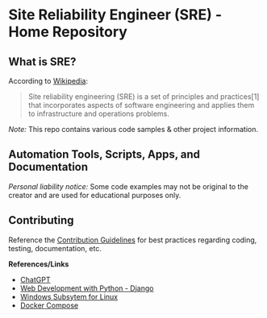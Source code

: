 # Site Reliability Engineer (SRE) - Home Repository 

## What is SRE?

According to [Wikipedia](https://en.wikipedia.org/wiki/Site_reliability_engineering):

> Site reliability engineering (SRE) is a set of principles and practices[1] that incorporates aspects of software engineering and applies them to infrastructure and operations problems.  

_Note:_ This repo contains various code samples & other project information.  

## Automation Tools, Scripts, Apps, and Documentation  

_Personal liability notice:_ Some code examples may not be original to the creator and are used for educational purposes only.  

## Contributing

Reference the [Contribution Guidelines](CONTRIBUTING.md) for best practices regarding coding, testing, documentation, etc.  

**References/Links**
* [ChatGPT](https://chat.openai.com)  
* [Web Development with Python - Django](https://learn.microsoft.com/en-us/windows/python/web-frameworks#hello-world-tutorial-for-django)
* [Windows Subsytem for Linux](https://learn.microsoft.com/en-us/windows/wsl/)
* [Docker Compose](https://docs.docker.com/compose/gettingstarted/)  

<!---
jared-richey/jared-richey is a ✨ special ✨ repository because its `README.md` (this file) appears on your GitHub profile.
You can click the Preview link to take a look at your changes.
--->


